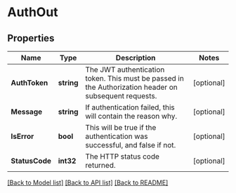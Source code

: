 # AuthOut

## Properties

Name | Type | Description | Notes
------------ | ------------- | ------------- | -------------
**AuthToken** | **string** | The JWT authentication token. This must be passed in the Authorization header on subsequent requests. | [optional] 
**Message** | **string** | If authentication failed, this will contain the reason why. | [optional] 
**IsError** | **bool** | This will be true if the authentication was successful, and false if not. | [optional] 
**StatusCode** | **int32** | The HTTP status code returned. | [optional] 

[[Back to Model list]](../README.md#documentation-for-models) [[Back to API list]](../README.md#documentation-for-api-endpoints) [[Back to README]](../README.md)


